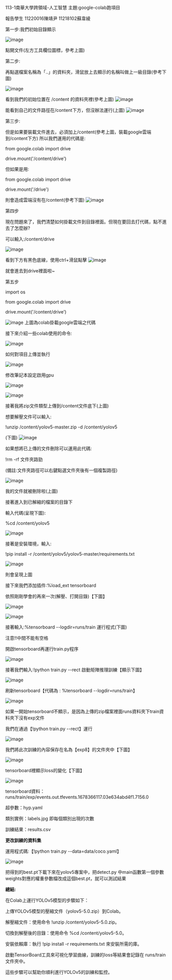113-1南華大學跨領域-人工智慧
主題:google-colab跑項目

報告學生
11220016陳靖尹
11218102蘇韋綾

第一步:我們初始目錄顯示

![image](https://github.com/user-attachments/assets/9fc05739-4601-47b7-bb85-464358dae454)

點開文件(左方工具欄位圖標，參考上圖)

第二步: 

再點選檔案名稱為「..」的資料夾，滑鼠放上去顯示的名稱叫做上一級目錄(參考下圖)

![image](https://github.com/user-attachments/assets/2d6652e4-ec59-4774-9fc9-67e918b350c8)

看到我們的初始位置在 /content 的資料夾裡(參考上圖)
![image](https://github.com/user-attachments/assets/6368176e-13a9-4410-87ab-d5d3d7c91a02)

能看到自己的文件路徑在/content下方，但沒辦法運行(上圖)
![image](https://github.com/user-attachments/assets/e21a2204-bbf0-40bf-92c7-d92c487fd7c9)

第三步:

但是如果要裝載文件進去，必須加上/content(參考上圖，裝載google雲端到/content下方)
所以我們運用的代碼是:

from google.colab import drive 

drive.mount('/content/drive') 

但如果是用:

from google.colab import drive 

drive.mount('/drive') 

則會造成雲端沒有在/content(參考下圖)
![image](https://github.com/user-attachments/assets/9117d3b4-6ed8-49b9-ac06-48ca11d8c022)

第四步

現在問題來了，我們清楚如何掛載文件到目錄裡面。但現在要回去打代碼，點不進去了怎麼辦?

可以輸入:/content/drive

![image](https://github.com/user-attachments/assets/f77018c1-09e8-4de0-b64e-5f1da0889f58)

看到下方有黑色底線，使用ctrl+滑鼠點擊
![image](https://github.com/user-attachments/assets/690666cb-3efd-40e9-bab2-01aa900fcd0c)

就會進去到drive裡面啦~

第五步

import os

from google.colab import drive

drive.mount('/content/drive')

![image](https://github.com/user-attachments/assets/e47fcc58-a786-490d-84e6-47770fa607c9)
上圖為colab掛載google雲端之代碼

接下來介紹一些colab使用的命令:

![image](https://github.com/user-attachments/assets/e7cc83fd-90d3-47b3-a044-05c4a991103d)

如何對項目上傳並執行

![image](https://github.com/user-attachments/assets/8e900676-0abb-42d9-8539-168f32a7e3f3)

修改筆記本設定啟用gpu

![image](https://github.com/user-attachments/assets/9d99d76a-1f42-435c-a5ac-33ece8fefe67)

![image](https://github.com/user-attachments/assets/b1ff1a6b-d7e2-4224-88a5-b9c3aa09d29e)


接著我將zip文件類型上傳到/content文件底下(上圖)

想要解壓文件可以輸入:

!unzip /content/yolov5-master.zip -d /content/yolov5

(下圖)
![image](https://github.com/user-attachments/assets/c333b4c0-41f3-4505-972f-a479ce24050a)



如果想將已上傳的文件刪除可以運用此代碼:

!rm -rf 文件夾路勁

(備註:文件夾路徑可以右鍵點選文件夾後有一個複製路徑)

![image](https://github.com/user-attachments/assets/f103ce52-5779-4bfe-b657-66b8dc91c2f0)

我的文件就被刪除啦(上圖)

接著進入到已解縮的檔案的目錄下

輸入代碼(呈現下圖):

%cd /content/yolov5

![image](https://github.com/user-attachments/assets/9d3598f7-1ec0-444d-82db-b2e56427669c)

接著是安裝環境，輸入:

!pip install -r /content/yolov5/yolov5-master/requirements.txt

![image](https://github.com/user-attachments/assets/481ad48d-2ab3-448b-a5bb-f68ae17d8fac)

則會呈現上圖

接下來我們添加插件:%load_ext tensorboard

依照剛剛學會的再來一次(解壓、打開目錄)【下圖】

![image](https://github.com/user-attachments/assets/c5f69f02-b95f-4fb1-ad9d-a505ed5eafe5)

![image](https://github.com/user-attachments/assets/128fdf3b-b8c3-4d64-883e-8b4974e122a1)

接著輸入:%tensorboard --logdir=runs/train 運行程式(下圖)

注意!!中間不能有空格

開啟tensorboard再運行train.py程序

![image](https://github.com/user-attachments/assets/0af1a1a7-8f1e-46b3-b121-4aa44909936d)

接著我們輸入:!python train.py --rect
啟動矩陣推理訓練【顯示下圖】

![image](https://github.com/user-attachments/assets/7db23751-4aab-4e15-8d18-44bcf424d3f7)

刷新tensorboard【代碼為 : %tensorboard --logdir=runs/train】

![image](https://github.com/user-attachments/assets/2d29518e-0cbe-4a4a-890f-ba3b8314c4e1)

如果一開始tensorboard不顯示，是因為上傳的zip檔案裡面runs資料夾下train資料夾下沒有exp文件

我們在通過【!python train.py --rect】運行

![image](https://github.com/user-attachments/assets/232a9fb0-3be0-4335-b202-633c97011db8)

我們將此次訓練的內容保存在名為【exp8】的文件夾中【下圖】

![image](https://github.com/user-attachments/assets/0a6af76b-8d3c-4764-8b0f-36b0cfde1685)

tensorboard裡顯示loss的變化【下圖】

![image](https://github.com/user-attachments/assets/d524cb5b-cde8-4b28-b6af-244578660fdb)

tensorboard資料：runs/train/exp/events.out.tfevents.1678366117.03e634abd4f1.7156.0

超參數：hyp.yaml

類別實例：labels.jpg 即每個類別出現的次數

訓練結果：results.csv

**更改訓練的資料集**

運用程式碼:【!python train.py --data=data/coco.yaml】

![image](https://github.com/user-attachments/assets/c67db6e6-cc41-4c4c-b814-8c8cc3d5a847)

把得到的best.pt下載下來在yolov5專案中，把detect.py 中main函數第一個參數weights對應的權重參數檔改成這個best.pt，就可以測試結果

**總結:**

在Colab上運行YOLOv5模型的步驟如下：

上傳YOLOv5模型的壓縮文件（yolov5-5.0.zip）到Colab。

解壓縮文件：使用命令 !unzip /content/yolov5-5.0.zip。

切換到解壓後的目錄：使用命令 %cd /content/yolov5-5.0。

安裝依賴庫：執行 !pip install -r requirements.txt 來安裝所需的庫。

啟動TensorBoard工具來可視化學習曲線，訓練的loss等結果會記錄在 runs/train 文件夾中。

這些步驟可以幫助你順利進行YOLOv5的訓練和監控。

